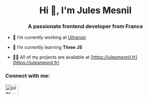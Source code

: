 <h1 align="center">Hi 👋, I'm Jules Mesnil</h1>
<h3 align="center">A passionate frontend developer from France</h3>

- 🔭 I’m currently working at [Ultranoir](https://www.ultranoir.com)

- 🌱 I’m currently learning **Three JS**

- 👨‍💻 All of my projects are available at [https://julesmesnil.fr](https://julesmesnil.fr)

<h3 align="left">Connect with me:</h3>
<p align="left">
<a href="https://linkedin.com/in/jules mesnil" target="blank"><img align="center" src="https://raw.githubusercontent.com/rahuldkjain/github-profile-readme-generator/master/src/images/icons/Social/linked-in-alt.svg" alt="jules mesnil" height="30" width="40" /></a>
</p>
